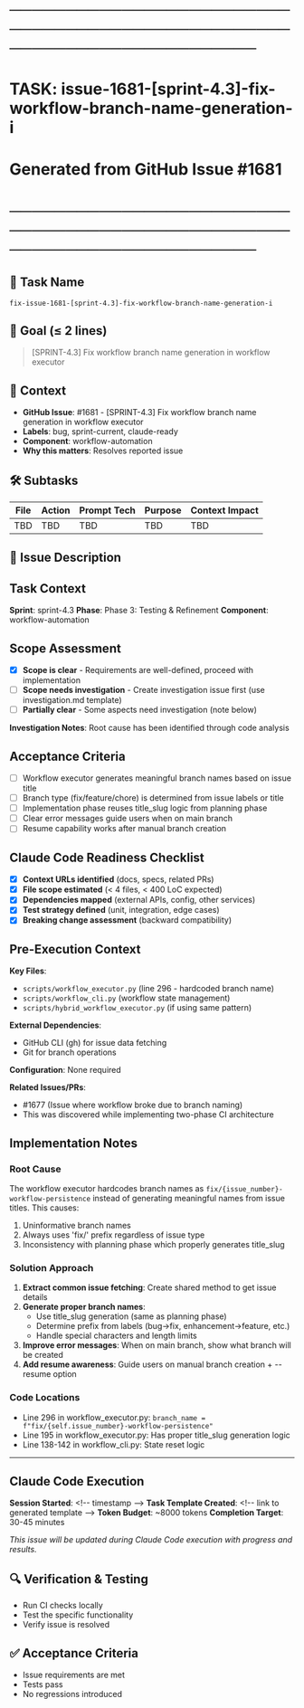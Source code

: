 # ────────────────────────────────────────────────────────────────────────
# TASK: issue-1681-[sprint-4.3]-fix-workflow-branch-name-generation-i
# Generated from GitHub Issue #1681
# ────────────────────────────────────────────────────────────────────────

## 📌 Task Name
`fix-issue-1681-[sprint-4.3]-fix-workflow-branch-name-generation-i`

## 🎯 Goal (≤ 2 lines)
> [SPRINT-4.3] Fix workflow branch name generation in workflow executor

## 🧠 Context
- **GitHub Issue**: #1681 - [SPRINT-4.3] Fix workflow branch name generation in workflow executor
- **Labels**: bug, sprint-current, claude-ready
- **Component**: workflow-automation
- **Why this matters**: Resolves reported issue

## 🛠️ Subtasks
| File | Action | Prompt Tech | Purpose | Context Impact |
|------|--------|-------------|---------|----------------|
| TBD | TBD | TBD | TBD | TBD |

## 📝 Issue Description
## Task Context
**Sprint**: sprint-4.3
**Phase**: Phase 3: Testing & Refinement
**Component**: workflow-automation

## Scope Assessment
- [x] **Scope is clear** - Requirements are well-defined, proceed with implementation
- [ ] **Scope needs investigation** - Create investigation issue first (use investigation.md template)
- [ ] **Partially clear** - Some aspects need investigation (note below)

**Investigation Notes**: Root cause has been identified through code analysis

## Acceptance Criteria
- [ ] Workflow executor generates meaningful branch names based on issue title
- [ ] Branch type (fix/feature/chore) is determined from issue labels or title
- [ ] Implementation phase reuses title_slug logic from planning phase
- [ ] Clear error messages guide users when on main branch
- [ ] Resume capability works after manual branch creation

## Claude Code Readiness Checklist
- [x] **Context URLs identified** (docs, specs, related PRs)
- [x] **File scope estimated** (< 4 files, < 400 LoC expected)
- [x] **Dependencies mapped** (external APIs, config, other services)
- [x] **Test strategy defined** (unit, integration, edge cases)
- [x] **Breaking change assessment** (backward compatibility)

## Pre-Execution Context
**Key Files**:
- `scripts/workflow_executor.py` (line 296 - hardcoded branch name)
- `scripts/workflow_cli.py` (workflow state management)
- `scripts/hybrid_workflow_executor.py` (if using same pattern)

**External Dependencies**:
- GitHub CLI (gh) for issue data fetching
- Git for branch operations

**Configuration**: None required

**Related Issues/PRs**:
- #1677 (Issue where workflow broke due to branch naming)
- This was discovered while implementing two-phase CI architecture

## Implementation Notes
### Root Cause
The workflow executor hardcodes branch names as `fix/{issue_number}-workflow-persistence` instead of generating meaningful names from issue titles. This causes:
1. Uninformative branch names
2. Always uses 'fix/' prefix regardless of issue type
3. Inconsistency with planning phase which properly generates title_slug

### Solution Approach
1. **Extract common issue fetching**: Create shared method to get issue details
2. **Generate proper branch names**:
   - Use title_slug generation (same as planning phase)
   - Determine prefix from labels (bug→fix, enhancement→feature, etc.)
   - Handle special characters and length limits
3. **Improve error messages**: When on main branch, show what branch will be created
4. **Add resume awareness**: Guide users on manual branch creation + --resume option

### Code Locations
- Line 296 in workflow_executor.py: `branch_name = f"fix/{self.issue_number}-workflow-persistence"`
- Line 195 in workflow_executor.py: Has proper title_slug generation logic
- Line 138-142 in workflow_cli.py: State reset logic

---

## Claude Code Execution
**Session Started**: <\!-- timestamp -->
**Task Template Created**: <\!-- link to generated template -->
**Token Budget**: ~8000 tokens
**Completion Target**: 30-45 minutes

_This issue will be updated during Claude Code execution with progress and results._

## 🔍 Verification & Testing
- Run CI checks locally
- Test the specific functionality
- Verify issue is resolved

## ✅ Acceptance Criteria
- Issue requirements are met
- Tests pass
- No regressions introduced
